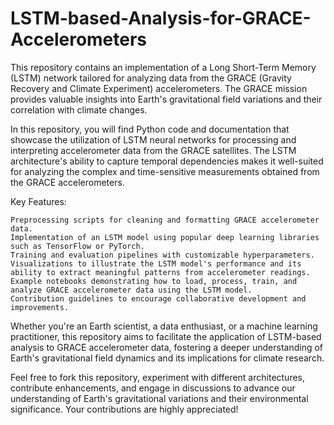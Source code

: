 # LSTM-based-Analysis-for-GRACE-Accelerometers

This repository contains an implementation of a Long Short-Term Memory (LSTM) network tailored for analyzing data from the GRACE (Gravity Recovery and Climate Experiment) accelerometers. The GRACE mission provides valuable insights into Earth's gravitational field variations and their correlation with climate changes.

In this repository, you will find Python code and documentation that showcase the utilization of LSTM neural networks for processing and interpreting accelerometer data from the GRACE satellites. The LSTM architecture's ability to capture temporal dependencies makes it well-suited for analyzing the complex and time-sensitive measurements obtained from the GRACE accelerometers.

Key Features:

    Preprocessing scripts for cleaning and formatting GRACE accelerometer data.
    Implementation of an LSTM model using popular deep learning libraries such as TensorFlow or PyTorch.
    Training and evaluation pipelines with customizable hyperparameters.
    Visualizations to illustrate the LSTM model's performance and its ability to extract meaningful patterns from accelerometer readings.
    Example notebooks demonstrating how to load, process, train, and analyze GRACE accelerometer data using the LSTM model.
    Contribution guidelines to encourage collaborative development and improvements.

Whether you're an Earth scientist, a data enthusiast, or a machine learning practitioner, this repository aims to facilitate the application of LSTM-based analysis to GRACE accelerometer data, fostering a deeper understanding of Earth's gravitational field dynamics and its implications for climate research.

Feel free to fork this repository, experiment with different architectures, contribute enhancements, and engage in discussions to advance our understanding of Earth's gravitational variations and their environmental significance. Your contributions are highly appreciated!
